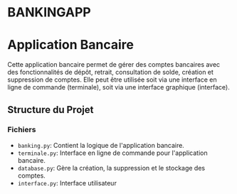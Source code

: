 # BANKINGAPP 

# Application Bancaire

Cette application bancaire permet de gérer des comptes bancaires avec des fonctionnalités de dépôt, retrait, consultation de solde, création et suppression de comptes. Elle peut être utilisée soit via une interface en ligne de commande (terminale), soit via une interface graphique (interface).

## Structure du Projet


### Fichiers

- `banking.py`: Contient la logique de l'application bancaire.
- `terminale.py`: Interface en ligne de commande pour l'application bancaire.
- `database.py`: Gère la création, la suppression et le stockage des comptes.
- `interface.py`: Interface utilisateur
